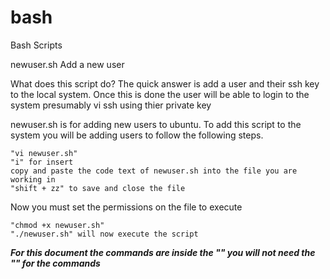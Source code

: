 # bash
Bash Scripts

newuser.sh
Add a new user

What does this script do? The quick answer is add a user and their ssh key to the local system. Once this is done the user will be able to login to the system presumably vi ssh using thier private key

newuser.sh is for adding new users to ubuntu.
To add this script to the system you will be adding users to follow the following steps.
    
    "vi newuser.sh"
    "i" for insert
    copy and paste the code text of newuser.sh into the file you are working in
    "shift + zz" to save and close the file
    
Now you must set the permissions on the file to execute

    "chmod +x newuser.sh"
    "./newuser.sh" will now execute the script


***For this document the commands are inside the "" you will not need the "" for the commands***
